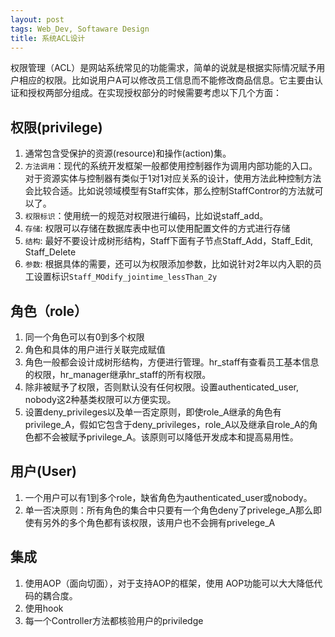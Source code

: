 ```yaml
---
layout: post
tags: Web_Dev, Softaware Design
title: 系统ACL设计
---
```


权限管理（ACL）是网站系统常见的功能需求，简单的说就是根据实际情况赋予用户相应的权限。比如说用户A可以修改员工信息而不能修改商品信息。它主要由认证和授权两部分组成。在实现授权部分的时候需要考虑以下几个方面：

## 权限(privilege)
1. 通常包含受保护的资源(resource)和操作(action)集。
2. `方法调用`：现代的系统开发框架一般都使用控制器作为调用内部功能的入口。对于资源实体与控制器有类似于1对1对应关系的设计，使用方法此种控制方法会比较合适。比如说领域模型有Staff实体，那么控制StaffContror的方法就可以了。
3. `权限标识`：使用统一的规范对权限进行编码，比如说staff_add。
4. `存储`: 权限可以存储在数据库表中也可以使用配置文件的方式进行存储
5. `结构`: 最好不要设计成树形结构，Staff下面有子节点Staff_Add，Staff_Edit, Staff_Delete
6. `参数`: 根据具体的需要，还可以为权限添加参数，比如说针对2年以内入职的员工设置标识`Staff_MOdify_jointime_lessThan_2y`

## 角色（role）
1. 同一个角色可以有0到多个权限
2. 角色和具体的用户进行关联完成赋值
3. 角色一般都会设计成树形结构，方便进行管理。hr_staff有查看员工基本信息的权限，hr_manager继承hr_staff的所有权限。
4. 除非被赋予了权限，否则默认没有任何权限。设置authenticated_user, nobody这2种基类权限可以方便实现。
5. 设置deny_privileges以及单一否定原则，即使role_A继承的角色有privilege_A，假如它包含于deny_privileges，role_A以及继承自role_A的角色都不会被赋予privilege_A。该原则可以降低开发成本和提高易用性。

## 用户(User)
1. 一个用户可以有1到多个role，缺省角色为authenticated_user或nobody。
2. 单一否决原则：所有角色的集合中只要有一个角色deny了privelege_A那么即使有另外的多个角色都有该权限，该用户也不会拥有privelege_A

## 集成
1. 使用AOP（面向切面），对于支持AOP的框架，使用 AOP功能可以大大降低代码的耦合度。
2. 使用hook
3. 每一个Controller方法都核验用户的priviledge